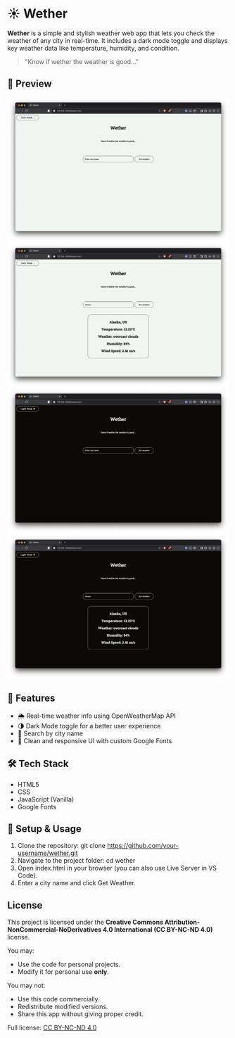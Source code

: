 # ☀️ Wether

**Wether** is a simple and stylish weather web app that lets you check the weather of any city in real-time.
It includes a dark mode toggle and displays key weather data like temperature, humidity, and condition.

> "Know if wether the weather is good..."

## 📸 Preview

![Light Mode Screenshot](gui/lightmode-main.png)
![Light Mode Screenshot](gui/lightmode-inwork.png)
![Dark Mode Screenshot](gui/darkmode-main.png)
![Dark Mode Screenshot](gui/darkmode-inwork.png)

## 🚀 Features

- 🌦 Real-time weather info using OpenWeatherMap API
- 🌗 Dark Mode toggle for a better user experience
- 📍 Search by city name
- 🧼 Clean and responsive UI with custom Google Fonts

## 🛠 Tech Stack

- HTML5
- CSS
- JavaScript (Vanilla)
- Google Fonts

## 📌 Setup & Usage

1. Clone the repository:
   git clone https://github.com/your-username/wether.git
2. Navigate to the project folder:
   cd wether
3. Open index.html in your browser (you can also use Live Server in VS Code).
4. Enter a city name and click Get Weather.

## License

This project is licensed under the **Creative Commons Attribution-NonCommercial-NoDerivatives 4.0 International (CC BY-NC-ND 4.0)** license.

You may:

- Use the code for personal projects.
- Modify it for personal use **only**.

You may not:

- Use this code commercially.
- Redistribute modified versions.
- Share this app without giving proper credit.

Full license: [CC BY-NC-ND 4.0](https://creativecommons.org/licenses/by-nc-nd/4.0/)
